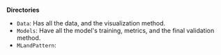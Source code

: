 **Directories**

- `Data`: Has all the data, and the visualization method.
- `Models`: Have all the model's training, metrics, and the final validation method.
- `MLandPattern`:
